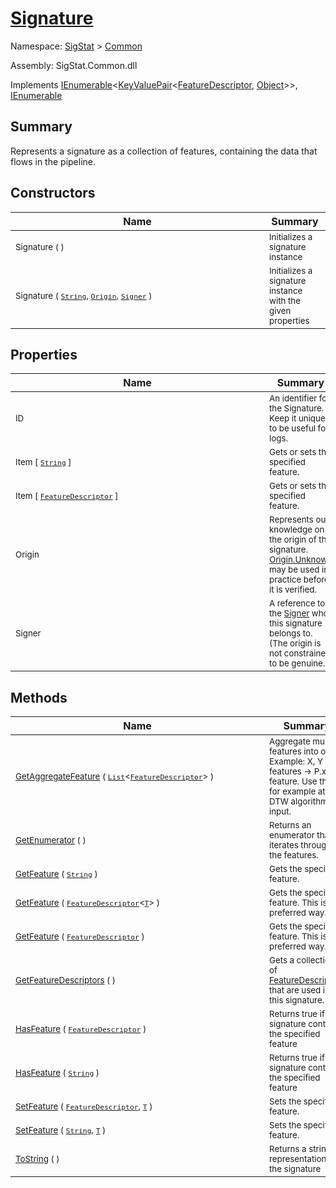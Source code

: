 # [Signature](./Signature.md)

Namespace: [SigStat]() > [Common](./README.md)

Assembly: SigStat.Common.dll

Implements [IEnumerable](https://docs.microsoft.com/en-us/dotnet/api/System.Collections.Generic.IEnumerable-1)\<[KeyValuePair](https://docs.microsoft.com/en-us/dotnet/api/System.Collections.Generic.KeyValuePair-2)\<[FeatureDescriptor](./FeatureDescriptor.md), [Object](https://docs.microsoft.com/en-us/dotnet/api/System.Object)>>, [IEnumerable](https://docs.microsoft.com/en-us/dotnet/api/System.Collections.IEnumerable)

## Summary
Represents a signature as a collection of features, containing the data that flows in the pipeline.

## Constructors

| Name | Summary | 
| --- | --- | 
| <div style ="width:390px"><sub>Signature (  )</sub></div>| <sub>Initializes a signature instance</sub></div>| <br>
| <div style ="width:390px"><sub>Signature ( [`String`](https://docs.microsoft.com/en-us/dotnet/api/System.String), [`Origin`](./Origin.md), [`Signer`](./Signer.md) )</sub></div>| <sub>Initializes a signature instance with the given properties</sub></div>| <br>


## Properties

| Name | Summary | 
| --- | --- | 
| <div style ="width:390px"><sub>ID</sub></div>| <sub>An identifier for the Signature. Keep it unique to be useful for logs.</sub></div>| <br>
| <div style ="width:390px"><sub>Item [ [`String`](https://docs.microsoft.com/en-us/dotnet/api/System.String) ]</sub></div>| <sub>Gets or sets the specified feature.</sub></div>| <br>
| <div style ="width:390px"><sub>Item [ [`FeatureDescriptor`](./FeatureDescriptor.md) ]</sub></div>| <sub>Gets or sets the specified feature.</sub></div>| <br>
| <div style ="width:390px"><sub>Origin</sub></div>| <sub>Represents our knowledge on the origin of the signature. [Origin.Unknown](https://github.com/hargitomi97/sigstat/blob/master/docs/md/SigStat/Common/Origin.md) may be used in practice before it is verified.</sub></div>| <br>
| <div style ="width:390px"><sub>Signer</sub></div>| <sub>A reference to the [Signer](https://github.com/hargitomi97/sigstat/blob/master/docs/md/SigStat/Common/Signer.md) who this signature belongs to. (The origin is not constrained to be genuine.)</sub></div>| <br>


## Methods

| Name | Summary | 
| --- | --- | 
| <div style ="width:390px"><sub>[GetAggregateFeature](./Methods/Signature-100663442.md) ( [`List`](https://docs.microsoft.com/en-us/dotnet/api/System.Collections.Generic.List-1)\<[`FeatureDescriptor`](./FeatureDescriptor.md)> )</sub></div>| <sub>Aggregate multiple features into one. Example: X, Y features -&gt; P.xy feature.  Use this for example at DTW algorithm input.</sub></div>| <br>
| <div style ="width:390px"><sub>[GetEnumerator](./Methods/Signature-100663446.md) (  )</sub></div>| <sub>Returns an enumerator that iterates through the features.</sub></div>| <br>
| <div style ="width:390px"><sub>[GetFeature](./Methods/Signature-100663436.md) ( [`String`](https://docs.microsoft.com/en-us/dotnet/api/System.String) )</sub></div>| <sub>Gets the specified feature.</sub></div>| <br>
| <div style ="width:390px"><sub>[GetFeature](./Methods/Signature-100663437.md) ( [`FeatureDescriptor`](./FeatureDescriptor-1.md)\<[`T`](./Signature.md)> )</sub></div>| <sub>Gets the specified feature. This is the preferred way.</sub></div>| <br>
| <div style ="width:390px"><sub>[GetFeature](./Methods/Signature-100663438.md) ( [`FeatureDescriptor`](./FeatureDescriptor.md) )</sub></div>| <sub>Gets the specified feature. This is the preferred way.</sub></div>| <br>
| <div style ="width:390px"><sub>[GetFeatureDescriptors](./Methods/Signature-100663439.md) (  )</sub></div>| <sub>Gets a collection of [FeatureDescriptor](https://github.com/hargitomi97/sigstat/blob/master/docs/md/SigStat/Common/FeatureDescriptor.md)s that are used in this signature.</sub></div>| <br>
| <div style ="width:390px"><sub>[HasFeature](./Methods/Signature-100663443.md) ( [`FeatureDescriptor`](./FeatureDescriptor.md) )</sub></div>| <sub>Returns true if the signature contains the specified feature</sub></div>| <br>
| <div style ="width:390px"><sub>[HasFeature](./Methods/Signature-100663444.md) ( [`String`](https://docs.microsoft.com/en-us/dotnet/api/System.String) )</sub></div>| <sub>Returns true if the signature contains the specified feature</sub></div>| <br>
| <div style ="width:390px"><sub>[SetFeature](./Methods/Signature-100663440.md) ( [`FeatureDescriptor`](./FeatureDescriptor.md), [`T`](./Signature.md) )</sub></div>| <sub>Sets the specified feature.</sub></div>| <br>
| <div style ="width:390px"><sub>[SetFeature](./Methods/Signature-100663441.md) ( [`String`](https://docs.microsoft.com/en-us/dotnet/api/System.String), [`T`](./Signature.md) )</sub></div>| <sub>Sets the specified feature.</sub></div>| <br>
| <div style ="width:390px"><sub>[ToString](./Methods/Signature-100663445.md) (  )</sub></div>| <sub>Returns a string representation of the signature</sub></div>| <br>


